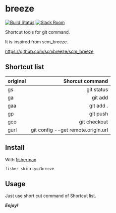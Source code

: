 # breeze

[![Build Status][travis-badge]][travis-link]
[![Slack Room][slack-badge]][slack-link]

Shortcut tools for git command.

It is inspired from scm_breeze.

https://github.com/scmbreeze/scm_breeze

## Shortcut list

| original | Shorcut command |
|:-----------|------------:|
| gs | git status |
| ga | git add |
| gaa | git add . |
| gp | git push |
| gco | git checkout |
| gurl | git config --get remote.origin.url |

## Install

With [fisherman]

```
fisher shinriyo/breeze
```

## Usage

Just use short cut command of Shortcut list.

[travis-link]: https://travis-ci.org/shinriyo/breeze
[travis-badge]: https://img.shields.io/travis/shinriyo/breeze.svg
[slack-link]: https://fisherman-wharf.herokuapp.com
[slack-badge]: https://fisherman-wharf.herokuapp.com/badge.svg
[fisherman]: https://github.com/fisherman/fisherman

***Enjoy!***
